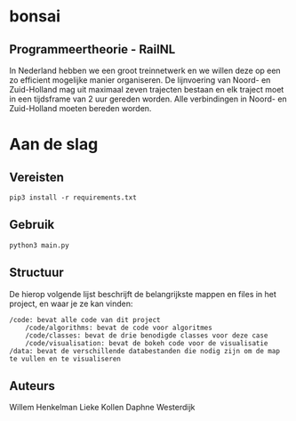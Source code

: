# bonsai
## Programmeertheorie - RailNL

In Nederland hebben we een groot treinnetwerk en we willen deze op een zo efficient mogelijke manier organiseren. De lijnvoering van Noord- en Zuid-Holland mag uit maximaal zeven trajecten bestaan en elk traject moet in een tijdsframe van 2 uur gereden worden. Alle verbindingen in Noord- en Zuid-Holland moeten bereden worden.

# Aan de slag

## Vereisten
```
pip3 install -r requirements.txt
```

## Gebruik
```
python3 main.py
```

## Structuur

De hierop volgende lijst beschrijft de belangrijkste mappen en files in het project, en waar je ze kan vinden:

    /code: bevat alle code van dit project
        /code/algorithms: bevat de code voor algoritmes
        /code/classes: bevat de drie benodigde classes voor deze case
        /code/visualisation: bevat de bokeh code voor de visualisatie
    /data: bevat de verschillende databestanden die nodig zijn om de map te vullen en te visualiseren

## Auteurs

Willem Henkelman
Lieke Kollen
Daphne Westerdijk